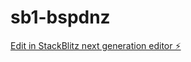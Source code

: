 # sb1-bspdnz

[Edit in StackBlitz next generation editor ⚡️](https://stackblitz.com/~/github.com/www550www/sb1-bspdnz)
